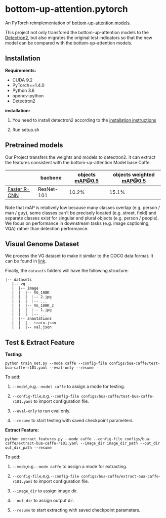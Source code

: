 # bottom-up-attention.pytorch

An PyTorch reimplementation of [bottom-up-attention models](https://github.com/peteanderson80/bottom-up-attention). 

This project not only transfored the bottom-up-attention models to the [Detectron2](https://github.com/facebookresearch/detectron2), but also migrates the original test indicators so that the new model can be compared with the bottom-up-attention models.

## Installation

**Requirements:**

- CUDA 9.2
- PyTorch==1.4.0
- Python 3.6
- opencv-python
- Detectron2

**installation:**

1. You need to install detectron2 according to the [installation instructions](https://github.com/facebookresearch/detectron2/blob/5e2a6f62ef752c8b8c700d2e58405e4bede3ddbe/INSTALL.md)

2. Run setup.sh

## Pretrained models

Our Project transfers the weights and models to detectron2. It can extract the features consistent with the bottom-up-attention Model base Caffe.

| |bacbone|objects mAP@0.5|objects weighted mAP@0.5|
-|-|-|-
|[Faster R-CNN](https://awma1-my.sharepoint.com/:u:/g/personal/yuz_l0_tn/EaORTX7eenZOgGDjKe03e6UB31ty7Q2bkAN-LEKrqjSa6A?e=6iQGAj)|ResNet-101|10.2%|15.1%|

Note that mAP is relatively low because many classes overlap (e.g. person / man / guy), some classes can't be precisely located (e.g. street, field) and separate classes exist for singular and plural objects (e.g. person / people). We focus on performance in downstream tasks (e.g. image captioning, VQA) rather than detection performance.

## Visual Genome Dataset

We process the VG dataset to make it similar to the COCO data format. It can be found in [link](https://awma1-my.sharepoint.com/:u:/g/personal/yuz_l0_tn/EWpiE_5PvBdKiKfCi0pBx_EB5ONo8D8XABUz7tWcnltCrw?e=xIeW23).

Finally, the `datasets` folders will have the following structure:

```angular2html
|-- datasets
   |-- vg
   |  |-- image
   |  |  |-- VG_100K
   |  |  |  |-- 2.jpg
   |  |  |  |-- ...
   |  |  |-- VG_100K_2
   |  |  |  |-- 1.jpg
   |  |  |  |-- ...
   |  |-- annotations
   |  |  |-- train.json
   |  |  |-- val.json
```

## Test & Extract Feature

**Testing:**

```python train_net.py --mode caffe --config-file configs/bua-caffe/test-bua-caffe-r101.yaml --eval-only --resume```

To add:

1. ```--model```,e.g.```--model caffe``` to assign a mode for testing.

2. ```--config-file```,e.g.```--config-file configs/bua-caffe/test-bua-caffe-r101.yaml``` to import configuration file.

3. ```--eval-only``` to run eval only.

4. ```--resume``` to start testing with saved checkpoint parameters. 

**Extract Feature:**

```python extract_features.py --mode caffe --config-file configs/bua-caffe/extract-bua-caffe-r101.yaml --image_dir image_dir_path --out_dir out_dir_path --resume```

To add:

1. ```--mode```,e.g.```--mode caffe``` to assign a mode for extracting.

2. ```--config-file```,e.g.```--config-file configs/bua-caffe/extract-bua-caffe-r101.yaml``` to import configuration file.

3. ```--image_dir``` to assign image dir.

4. ```--out_dir``` to assign output dir.

5. ```--resume``` to start extracting with saved checkpoint parameters. 